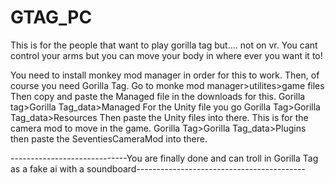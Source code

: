 # GTAG_PC
This is for the people that want to play gorilla tag but.... not on vr. You cant control your arms but you can move your body in where ever you want it to!

You need to install monkey mod manager in order for this to work.
Then, of course you need Gorilla Tag.
Go to monke mod manager>utilites>game files
Then copy and paste the Managed file in the downloads for this. Gorilla tag>Gorilla Tag_data>Managed 
For the Unity file you go Gorilla Tag>Gorilla Tag_data>Resources Then paste the Unity files into there.
This is for the camera mod to move in the game. Gorilla Tag>Gorilla Tag_data>Plugins then paste the SeventiesCameraMod into there.

-----------------------------You are finally done and can troll in Gorilla Tag as a fake ai with a soundboard------------------------------------------
